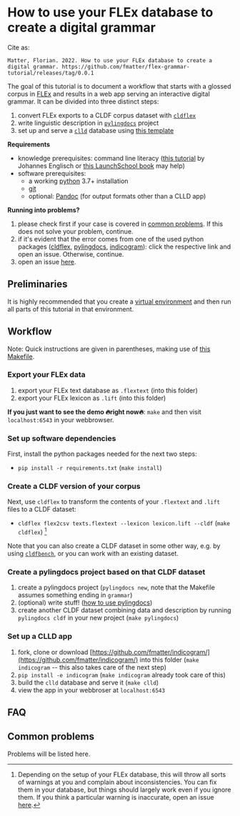 # How to use your FLEx database to create a digital grammar
Cite as:

    Matter, Florian. 2022. How to use your FLEx database to create a digital grammar. https://github.com/fmatter/flex-grammar-tutorial/releases/tag/0.0.1
The goal of this tutorial is to document a workflow that starts with a glossed corpus in [FLEx](https://software.sil.org/fieldworks/) and results in a web app serving an interactive digital grammar.
It can be divided into three distinct steps:

1. convert FLEx exports to a CLDF corpus dataset with [`cldflex`](https://cldflex.readthedocs.io)
2. write linguistic description in [`pylingdocs`](https://pylingdocs.readthedocs.io) project
3. set up and serve a [`clld`](clld.org/) database using [this template](https://github.com/fmatter/indicogram/)

**Requirements**

* knowledge prerequisites: command line literacy ([this tutorial](https://github.com/dictionaria/pydictionaria/blob/master/docs/intro-commandline.md) by Johannes Englisch or [this LaunchSchool book](https://launchschool.com/books/command_line/read/introduction) may help)
* software prerequisites:
    * a working [python](https://www.python.org/) 3.7+ installation
    * [git](https://www.linode.com/docs/guides/how-to-install-git-on-linux-mac-and-windows/)
    * optional: [Pandoc](https://pandoc.org/installing.html) (for output formats other than a CLLD app)

**Running into problems?**

1. please check first if your case is covered in [common problems](#common-problems). If this does not solve your problem, continue.
2. if it's evident that the error comes from one of the used python packages ([cldflex](https://github.com/fmatter/cldflex/issues), [pylingdocs](https://github.com/fmatter/pylingdocs/issues), [indicogram](https://github.com/fmatter/indicogram/issues)): click the respective link and open an issue. Otherwise, continue.
3. open an issue [here](https://github.com/fmatter/flex-grammar-tutorial/issues).

## Preliminaries
It is highly recommended that you create a [virtual environment](https://docs.python.org/3/library/venv.html) and then run all parts of this tutorial in that environment.

## Workflow
Note: Quick instructions are given in parentheses, making use of [this Makefile](Makefile).

### Export your FLEx data
1. export your FLEx text database as `.flextext` (into this folder)
2. export your FLEx lexicon as `.lift` (into this folder)

**If you just want to see the demo 🔥right now🔥**: `make` and then visit `localhost:6543` in your webbrowser.

### Set up software dependencies
First, install the python packages needed for the next two steps:
* `pip install -r requirements.txt` (`make install`)

### Create a CLDF version of your corpus
Next, use `cldflex` to transform the contents of your `.flextext` and `.lift` files to a CLDF dataset:
* `cldflex flex2csv texts.flextext --lexicon lexicon.lift --cldf` (`make cldflex`) [^1]

Note that you can also create a CLDF dataset in some other way, e.g. by using [`cldfbench`](https://cldfbench.readthedocs.io), or you can work with an existing dataset.

### Create a pylingdocs project based on that CLDF dataset
1. create a pylingdocs project (`pylingdocs new`, note that the Makefile assumes something ending in `grammar`)
2. (optional) write stuff! ([how to use pylingdocs](https://pylingdocs.readthedocs.io/en/latest/usage.html#quick-start))
3. create another CLDF dataset combining data and description by running `pylingdocs cldf` in your new project (`make pylingdocs`)

### Set up a CLLD app
1. fork, clone or download [https://github.com/fmatter/indicogram/](https://github.com/fmatter/indicogram/) into this folder (`make indicogram` -- this also takes care of the next step)
2. `pip install -e indicogram` (`make indicogram` already took care of this)
3. build the `clld` database and serve it (`make clld`)
4. view the app in your webbroser at `localhost:6543`

## FAQ

## Common problems
Problems will be listed here.

[^1]: Depending on the setup of your FLEx database, this will throw all sorts of warnings at you and complain about inconsistencies. You can fix them in your database, but things should largely work even if you ignore them. If you think a particular warning is inaccurate, open an issue [here](https://github.com/fmatter/cldflex/issues).